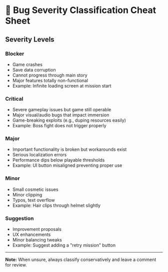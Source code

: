 
# 🐞 Bug Severity Classification Cheat Sheet

## Severity Levels

### Blocker
- Game crashes
- Save data corruption
- Cannot progress through main story
- Major features totally non-functional
- Example: Infinite loading screen at mission start

### Critical
- Severe gameplay issues but game still operable
- Major visual/audio bugs that impact immersion
- Game-breaking exploits (e.g., duping resources easily)
- Example: Boss fight does not trigger properly

### Major
- Important functionality is broken but workarounds exist
- Serious localization errors
- Performance dips below playable thresholds
- Example: UI button misaligned preventing proper use

### Minor
- Small cosmetic issues
- Minor clipping
- Typos, text overflow
- Example: Hair clips through helmet slightly

### Suggestion
- Improvement proposals
- UX enhancements
- Minor balancing tweaks
- Example: Suggest adding a "retry mission" button

---

**Note:** When unsure, always classify conservatively and leave a comment for review.

